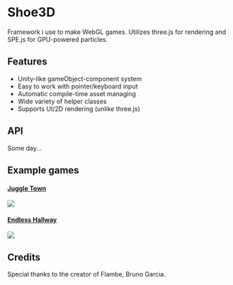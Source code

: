 # Shoe3D

Framework i use to make WebGL games. Utilizes three.js for rendering and SPE.js for GPU-powered particles.

## Features

* Unity-like gameObject-component system
* Easy to work with pointer/keyboard input
* Automatic compile-time asset managing 
* Wide variety of helper classes
* Supports UI/2D rendering (unlike three.js)

## API

Some day...

## Example games

#### [Juggle Town](https://www.youtube.com/watch?v=q-AoEeA231w&feature=youtu.be)
![](http://shodiev.ru/games/juggletown/thumb.png)

#### [Endless Hallway](https://www.youtube.com/watch?v=ZS5KA8Joz70)
![](http://shodiev.ru/games/endlesshallway/thumb.png)

## Credits
Special thanks to the creator of Flambe, Bruno Garcia.
